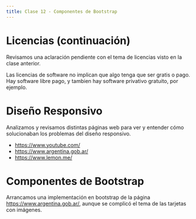 ```yaml
---
title: Clase 12 - Componentes de Bootstrap
---
```


# Licencias (continuación)

Revisamos una aclaración pendiente con el tema de licencias visto en la clase anterior. 

Las licencias de software no implican que algo tenga que ser gratis o pago. Hay software libre pago, y tambien hay software privativo gratuito, por ejemplo.

# Diseño Responsivo

Analizamos y revisamos distintas páginas web para ver y entender cómo solucionaban los problemas del diseño responsivo.

- https://www.youtube.com/
- https://www.argentina.gob.ar/
- https://www.lemon.me/

# Componentes de Bootstrap

Arrancamos una implementación en bootstrap de la página https://www.argentina.gob.ar/, aunque se complicó el tema de las tarjetas con imágenes.
